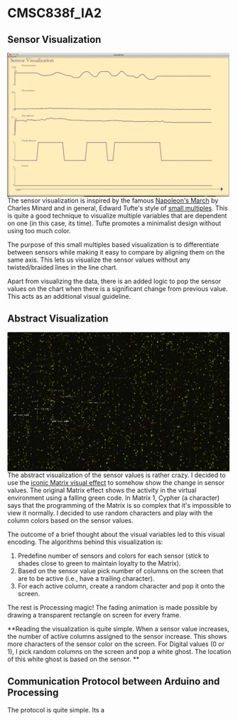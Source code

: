 # CMSC838f_IA2

## Sensor Visualization

<img style="float: left; width: 500px;" src="https://raw.githubusercontent.com/karthikbadam/CMSC838f_IA2/master/Sensor%20Visualization.png">

The sensor visualization is inspired by the famous [Napoleon's March](http://lindsayrgwatt.com/blog/wp-content/uploads/2008/09/minard.jpg) by Charles Minard and in general, Edward Tufte's style of [small multiples](http://en.wikipedia.org/wiki/Small_multiple). This is quite a good technique to visualize multiple variables that are dependent on one (in this case, its time). Tufte promotes a minimalist design without using too much color. 

The purpose of this small multiples based visualization is to differentiate between sensors while making it easy to compare by aligning them on the same axis. This lets us visualize the sensor values without any twisted/braided lines in the line chart.

Apart from visualizing the data, there is an added logic to pop the sensor values on the chart when there is a significant change from previous value. This acts as an additional visual guideline. 

## Abstract Visualization
<img style="float: left; width: 500px;" src="https://raw.githubusercontent.com/karthikbadam/CMSC838f_IA2/master/Abstract%20Visualization.png">

The abstract visualization of the sensor values is rather crazy. I decided to use the [iconic Matrix visual effect](http://matrix.wikia.com/wiki/Matrix_code) to somehow show the change in sensor values. The original Matrix effect shows the activity in the virtual environment using a falling green code. In Matrix 1, Cypher (a character) says that the programming of the Matrix is so complex that it's impossible to view it normally. I decided to use random characters and play with the column colors based on the sensor values. 

The outcome of a brief thought about the visual variables led to this visual encoding. The algorithms behind this visualization is:
1. Predefine number of sensors and colors for each sensor (stick to shades close to green to maintain loyalty to the Matrix).
2. Based on the sensor value pick number of columns on the screen that are to be active (i.e., have a trailing character). 
3. For each active column, create a random character and pop it onto the screen. 

The rest is Processing magic! The fading animation is made possible by drawing a transparent rectangle on screen for every frame. 

**Reading the visualization is quite simple. When a sensor value increases, the number of active columns assigned to the sensor increase. This shows more characters of the sensor color on the screen. For Digital values (0 or 1), I pick random columns on the screen and pop a white ghost. The location of this white ghost is based on the sensor. **


## Communication Protocol between Arduino and Processing

The protocol is quite simple. Its a 


